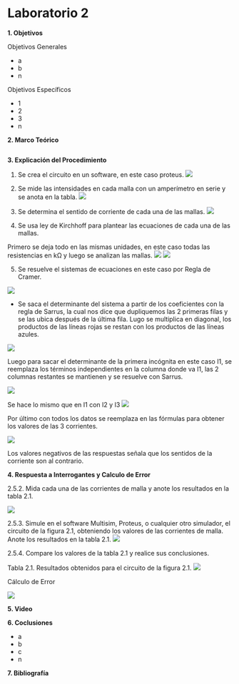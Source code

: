 # Laboratorio 2

__1. Objetivos__

Objetivos Generales 
* a
* b
* n


Objetivos Específicos 
* 1
* 2
* 3
* n


__2. Marco Teórico__ 

![]()


__3. Explicación del Procedimiento__

1. Se crea el circuito en un software, en este caso proteus.
![](https://github.com/ItzAdoc/Imagenes_L2/blob/main/Circuito.PNG)
2. Se mide las intensidades en cada malla con un amperímetro en serie y se anota en la tabla.
![](https://github.com/ItzAdoc/Imagenes_L2/blob/main/Medidas.PNG)

3. Se determina el sentido de corriente de cada una de las mallas. 
![](https://github.com/ItzAdoc/Imagenes_L2/blob/main/Sentido.PNG)

4. Se usa ley de Kirchhoff para plantear las ecuaciones de cada una de las mallas. 

Primero se deja todo en las mismas unidades, en este caso todas las resistencias en  kΩ y luego se analizan las mallas.
![](https://github.com/ItzAdoc/Imagenes_L2/blob/main/1.PNG)
![](https://github.com/ItzAdoc/Imagenes_L2/blob/main/2.PNG)

5. Se resuelve el sistemas de ecuaciones en este caso por Regla de Cramer.

![](https://github.com/ItzAdoc/Imagenes_L2/blob/main/Ecu.PNG)

* Se saca el determinante del sistema a partir de los coeficientes con la regla de Sarrus, la cual nos dice que dupliquemos las 2 primeras filas y se las ubica después de la última fila. Lugo se multiplica en diagonal, los productos de las líneas rojas se restan con los productos de las líneas azules.
 
![](https://github.com/ItzAdoc/Imagenes_L2/blob/main/3.1.PNG)

Luego para sacar el determinante de la primera incógnita en este caso I1, se reemplaza los términos independientes en la columna donde va I1, las 2 columnas restantes se mantienen y se resuelve con Sarrus.

![](https://github.com/ItzAdoc/Imagenes_L2/blob/main/3.2.PNG)

Se hace lo mismo que en I1 con I2 y I3 
![](https://github.com/ItzAdoc/Imagenes_L2/blob/main/4.PNG)

Por último con todos los datos se reemplaza en las fórmulas para obtener los valores de las 3 corrientes.

![](https://github.com/ItzAdoc/Imagenes_L2/blob/main/5.PNG)

Los valores negativos de las respuestas señala que los sentidos de la corriente son al contrario. 

__4. Respuesta a Interrogantes y Calculo de Error__

2.5.2. Mida cada una de las corrientes de malla y anote los resultados en la tabla 2.1.

![](https://github.com/ItzAdoc/Imagenes_L2/blob/main/Medidas.PNG)

2.5.3. Simule en el software Multisim, Proteus, o cualquier otro simulador, el circuito
de la figura 2.1, obteniendo los valores de las corrientes de malla. Anote los resultados
en la tabla 2.1.
![](https://github.com/ItzAdoc/Imagenes_L2/blob/main/Medidas.PNG)

2.5.4. Compare los valores de la tabla 2.1 y realice sus conclusiones.

Tabla 2.1. Resultados obtenidos para el circuito de la figura 2.1.
![](https://github.com/ItzAdoc/Imagenes_L2/blob/main/tablaA.PNG)

Cálculo de Error

![](https://github.com/ItzAdoc/Imagenes_L2/blob/main/error.PNG)

__5. Video__


__6. Coclusiones__ 
* a
* b
* c
* n


__7. Bibliografía__
